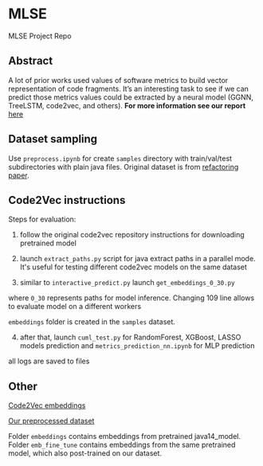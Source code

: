 # MLSE
MLSE Project Repo

## Abstract

A lot of prior works used values of software metrics to build vector representation of code fragments. It’s an interesting task to see if we can predict those metrics values could be extracted by a neural model (GGNN, TreeLSTM, code2vec, and others). **For more information see our report** [here](https://github.com/shavkunov/MLSE/blob/master/HSE_ML4SE.pdf)

## Dataset sampling

Use `preprocess.ipynb` for create `samples` directory with train/val/test subdirectories with plain java files. Original dataset is from [refactoring paper](https://arxiv.org/pdf/2001.03338.pdf).

## Code2Vec instructions

Steps for evaluation:

1) follow the original code2vec repository instructions for downloading pretrained model

2) launch `extract_paths.py` script for java extract paths in a parallel mode. It's useful for testing different code2vec models on the same dataset

3) similar to `interactive_predict.py` launch `get_embeddings_0_30.py`

where `0_30` represents paths for model inference. Changing 109 line allows to evaluate model on a different workers

`embeddings` folder is created in the `samples` dataset.

4) after that, launch `cuml_test.py` for RandomForest, XGBoost, LASSO models prediction
and `metrics_prediction_nn.ipynb` for MLP prediction

all logs are saved to files

## Other

[Code2Vec embeddings](https://drive.google.com/file/d/1MJ1QzU7473m7c6ZI2c8rNp9kOtHbLx0r/view?usp=sharing)

[Our preprocessed dataset](https://doi.org/10.5281/zenodo.4395267)

Folder `embeddings` contains embeddings from pretrained java14_model.
Folder `emb_fine_tune` contains embeddings from the same pretrained model, which also post-trained on our dataset.

